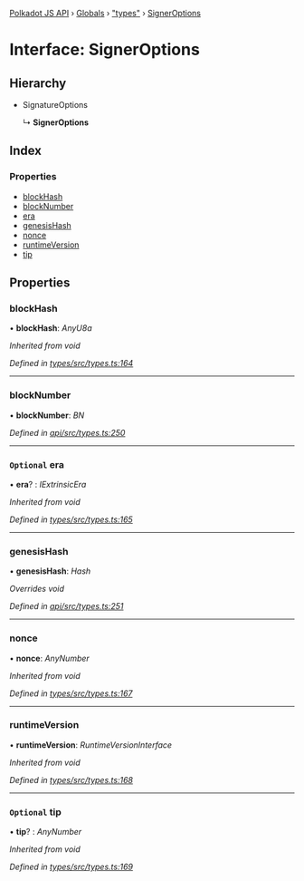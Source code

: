 [Polkadot JS API](../README.md) › [Globals](../globals.md) › ["types"](../modules/_types_.md) › [SignerOptions](_types_.signeroptions.md)

# Interface: SignerOptions

## Hierarchy

* SignatureOptions

  ↳ **SignerOptions**

## Index

### Properties

* [blockHash](_types_.signeroptions.md#blockhash)
* [blockNumber](_types_.signeroptions.md#blocknumber)
* [era](_types_.signeroptions.md#optional-era)
* [genesisHash](_types_.signeroptions.md#genesishash)
* [nonce](_types_.signeroptions.md#nonce)
* [runtimeVersion](_types_.signeroptions.md#runtimeversion)
* [tip](_types_.signeroptions.md#optional-tip)

## Properties

###  blockHash

• **blockHash**: *AnyU8a*

*Inherited from void*

*Defined in [types/src/types.ts:164](https://github.com/polkadot-js/api/blob/47f135065/packages/types/src/types.ts#L164)*

___

###  blockNumber

• **blockNumber**: *BN*

*Defined in [api/src/types.ts:250](https://github.com/polkadot-js/api/blob/47f135065/packages/api/src/types.ts#L250)*

___

### `Optional` era

• **era**? : *IExtrinsicEra*

*Inherited from void*

*Defined in [types/src/types.ts:165](https://github.com/polkadot-js/api/blob/47f135065/packages/types/src/types.ts#L165)*

___

###  genesisHash

• **genesisHash**: *Hash*

*Overrides void*

*Defined in [api/src/types.ts:251](https://github.com/polkadot-js/api/blob/47f135065/packages/api/src/types.ts#L251)*

___

###  nonce

• **nonce**: *AnyNumber*

*Inherited from void*

*Defined in [types/src/types.ts:167](https://github.com/polkadot-js/api/blob/47f135065/packages/types/src/types.ts#L167)*

___

###  runtimeVersion

• **runtimeVersion**: *RuntimeVersionInterface*

*Inherited from void*

*Defined in [types/src/types.ts:168](https://github.com/polkadot-js/api/blob/47f135065/packages/types/src/types.ts#L168)*

___

### `Optional` tip

• **tip**? : *AnyNumber*

*Inherited from void*

*Defined in [types/src/types.ts:169](https://github.com/polkadot-js/api/blob/47f135065/packages/types/src/types.ts#L169)*
